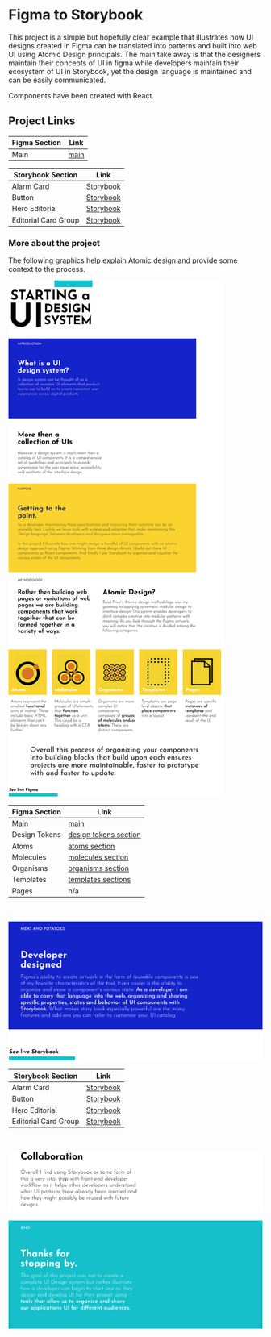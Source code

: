 # Figma to Storybook

This project is a simple but hopefully clear example that illustrates how UI designs created in Figma can be translated into patterns and built into web UI using Atomic Design principals. The main take away is that the designers maintain their concepts of UI in figma while developers maintain their ecosystem of UI in Storybook, yet the design language is maintained and can be easily communicated.

Components have been created with React.

## Project Links

| Figma Section | Link                                                                                                                               |
| ------------- | ---------------------------------------------------------------------------------------------------------------------------------- |
| Main          | [main](https://www.figma.com/file/5m9xrf9Q0HbumomLoD3k9K/Design-system?type=design&node-id=0%3A1&mode=design&t=9hFLNWJ7mONzmFcE-1) |

| Storybook Section    | Link                                                                                                                   |
| -------------------- | ---------------------------------------------------------------------------------------------------------------------- |
| Alarm Card           | [Storybook](https://bournecreative.github.io/figma-to-storybook/?path=/docs/components-alarmcard--docs)                |
| Button               | [Storybook](https://bournecreative.github.io/figma-to-storybook/?path=/docs/components-button--docs)                   |
| Hero Editorial       | [Storybook](https://bournecreative.github.io/figma-to-storybook/?path=/docs/components-heroeditorial--docs)            |
| Editorial Card Group | [Storybook](https://bournecreative.github.io/figma-to-storybook/?path=/docs/components-editorialcardgroup--three-card) |

### More about the project

The following graphics help explain Atomic design and provide some context to the process.

<img src="README_assets/intro-1.jpg" alt="Graphic explaining the purpose of this project part I" />

| Figma Section | Link                                                                                                                                               |
| ------------- | -------------------------------------------------------------------------------------------------------------------------------------------------- |
| Main          | [main](https://www.figma.com/file/5m9xrf9Q0HbumomLoD3k9K/Design-system?type=design&node-id=0%3A1&mode=design&t=9hFLNWJ7mONzmFcE-1)                 |
| Design Tokens | [design tokens section](https://www.figma.com/file/5m9xrf9Q0HbumomLoD3k9K/Design-system?type=design&node-id=3-12&mode=design&t=xsy8k1mPkUyZ5UxX-0) |
| Atoms         | [atoms section](https://www.figma.com/file/5m9xrf9Q0HbumomLoD3k9K/Design-system?type=design&node-id=49-31&mode=design&t=xsy8k1mPkUyZ5UxX-4)        |
| Molecules     | [molecules section](https://www.figma.com/file/5m9xrf9Q0HbumomLoD3k9K/Design-system?type=design&node-id=49-49&mode=design&t=dOoFi7If4s7xwsAq-4)    |
| Organisms     | [organisms section](https://www.figma.com/file/5m9xrf9Q0HbumomLoD3k9K/Design-system?type=design&node-id=50-110&mode=design&t=xsy8k1mPkUyZ5UxX-4)   |
| Templates     | [templates sections](https://www.figma.com/file/5m9xrf9Q0HbumomLoD3k9K/Design-system?type=design&node-id=36-103&mode=design&t=9Gpd2GyAhJTZZx3I-4)  |
| Pages         | n/a                                                                                                                                                |

<br/>
<br/>

<img src="README_assets/intro-2.jpg" alt="Graphic explaining the purpose of this project part II" />

| Storybook Section    | Link                                                                                                                   |
| -------------------- | ---------------------------------------------------------------------------------------------------------------------- |
| Alarm Card           | [Storybook](https://bournecreative.github.io/figma-to-storybook/?path=/docs/components-alarmcard--docs)                |
| Button               | [Storybook](https://bournecreative.github.io/figma-to-storybook/?path=/docs/components-button--docs)                   |
| Hero Editorial       | [Storybook](https://bournecreative.github.io/figma-to-storybook/?path=/docs/components-heroeditorial--docs)            |
| Editorial Card Group | [Storybook](https://bournecreative.github.io/figma-to-storybook/?path=/docs/components-editorialcardgroup--three-card) |

<br/>
<br/>

<img src="README_assets/intro-3.jpg" alt="Graphic explaining the purpose of this project part III" />
